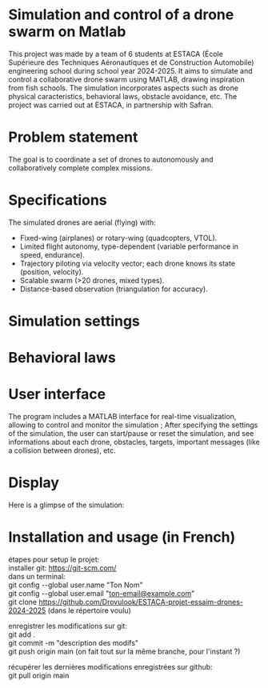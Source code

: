 # Simulation and control of a drone swarm on Matlab

This project was made by a team of 6 students at ESTACA (École Supérieure des Techniques Aéronautiques et de Construction Automobile) engineering school during school year 2024-2025.
It aims to simulate and control a collaborative drone swarm using MATLAB, drawing inspiration from fish schools. The simulation incorporates aspects such as drone physical caracteristics, behavioral laws, obstacle avoidance, etc.
The project was carried out at ESTACA, in partnership with Safran.

# Problem statement 

The goal is to coordinate a set of drones to autonomously and collaboratively complete complex missions.

# Specifications

The simulated drones are aerial (flying) with:
- Fixed-wing (airplanes) or rotary-wing (quadcopters, VTOL).
- Limited flight autonomy, type-dependent (variable performance in speed, endurance).
- Trajectory piloting via velocity vector; each drone knows its state (position, velocity).
- Scalable swarm (>20 drones, mixed types).
- Distance-based observation (triangulation for accuracy).

# Simulation settings

# Behavioral laws



# User interface

The program includes a MATLAB interface for real-time visualization, allowing to control and monitor the simulation ;
After specifying the settings of the simulation, the user can start/pause or reset the simulation, and see informations about each drone, obstacles, targets, important messages (like a collision between drones), etc.

# Display

Here is a glimpse of the simulation:




# Installation and usage (in French)

étapes pour setup le projet:  
    installer git: https://git-scm.com/  
    dans un terminal:  
        git config --global user.name "Ton Nom"  
        git config --global user.email "ton-email@example.com"  
     git clone https://github.com/Drovulook/ESTACA-projet-essaim-drones-2024-2025 (dans le répertoire voulu)  

enregistrer les modifications sur git:  
    git add .  
    git commit -m "description des modifs"  
    git push origin main (on fait tout sur la même branche, pour l'instant ?)  

récupérer les dernières modifications enregistrées sur github:  
    git pull origin main
